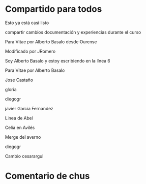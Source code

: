 # Compartido para todos

Esto ya está casi listo

compartir cambios documentación y experiencias durante el curso

Para Vitae por Alberto Basalo desde Ourense

Modificado por JRomero

Soy Alberto Basalo y estoy escribiendo en la línea 6

Para Vitae por Alberto Basalo

Jose Castaño

gloria

diegogr

javier Garcia Fernandez

Linea de Abel

Celia en Avilés

Merge del averno

diegogr

Cambio cesarargul

# Comentario de chus
